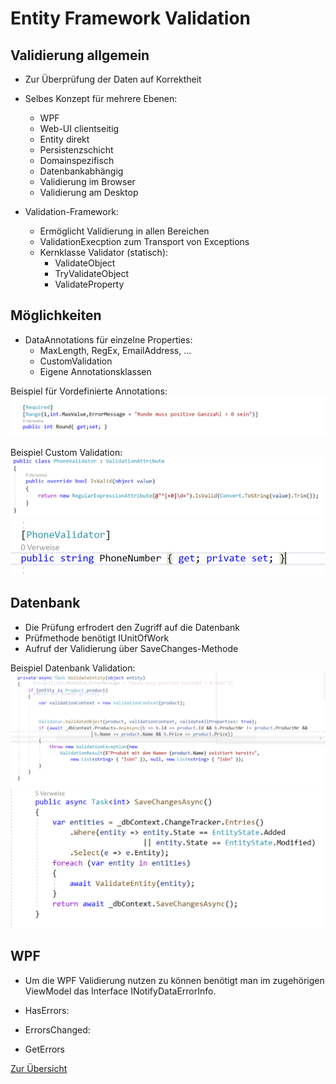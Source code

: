 # Entity Framework Validation

## Validierung allgemein 

* Zur Überprüfung der Daten auf Korrektheit

* Selbes Konzept für mehrere Ebenen:
    * WPF
    * Web-UI clientseitig 
    * Entity direkt
    * Persistenzschicht
    * Domainspezifisch
    * Datenbankabhängig
    * Validierung im Browser
    * Validierung am Desktop

* Validation-Framework:
    * Ermöglicht Validierung in allen Bereichen
    * ValidationExecption zum Transport von Exceptions 
    * Kernklasse Validator (statisch):
        * ValidateObject 
        * TryValidateObject
        * ValidateProperty
    
## Möglichkeiten
* DataAnnotations für einzelne Properties:
    * MaxLength, RegEx, EmailAddress, ...
    * CustomValidation
    * Eigene Annotationsklassen


Beispiel für Vordefinierte Annotations:
![](VordefinierteAnnotations.png)

Beispiel Custom Validation:
![](CustomValidation.png)
![](CustomValidation2.png)

## Datenbank

* Die Prüfung erfrodert den Zugriff auf die Datenbank
* Prüfmethode benötigt IUnitOfWork
* Aufruf der Validierung über SaveChanges-Methode

Beispiel Datenbank Validation:
![](DatenbankValidation.png)
![](DatenbankValidation2.png)

## WPF

* Um die WPF Validierung nutzen zu können benötigt man im zugehörigen ViewModel das Interface INotifyDataErrorInfo.

* HasErrors:

* ErrorsChanged:
* GetErrors

[Zur Übersicht](../README.md)
